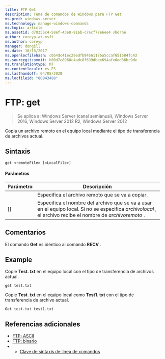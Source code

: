 ```yaml
---
title: FTP Get
description: Tema de comandos de Windows para FTP Get
ms.prod: windows-server
ms.technology: manage-windows-commands
ms.topic: article
ms.assetid: d70355c4-58ef-43e0-916b-c7ecf77e6ee4 vhorne
author: coreyp-at-msft
ms.author: coreyp
manager: dongill
ms.date: 10/16/2017
ms.openlocfilehash: c0b4dc41ec29edfb94661176a5ccaf651584fc43
ms.sourcegitcommit: b00d7c8968c4adc8f699dbee694afe6ed36bc9de
ms.translationtype: MT
ms.contentlocale: es-ES
ms.lasthandoff: 04/08/2020
ms.locfileid: "80843488"
---
```

# <a name="ftp-get"></a>FTP: get

>Se aplica a: Windows Server (canal semianual), Windows Server 2016, Windows Server 2012 R2, Windows Server 2012

Copia un archivo remoto en el equipo local mediante el tipo de transferencia de archivos actual.   
## <a name="syntax"></a>Sintaxis  
```  
get <remoteFile> [<LocalFile>]  
```  
#### <a name="parameters"></a>Parámetros  

|   Parámetro   |                                                              Descripción                                                               |
|---------------|----------------------------------------------------------------------------------------------------------------------------------------|
| <remoteFile>  |                                                   Especifica el archivo remoto que se va a copiar.                                                   |
| [<LocalFile>] | Especifica el nombre del archivo que se va a usar en el equipo local. Si no se especifica *archivolocal* , el archivo recibe el nombre de *archivoremoto* . |

## <a name="remarks"></a>Comentarios  
El comando **Get** es idéntico al comando **RECV** .  
## <a name="examples"></a><a name=BKMK_Examples></a>Example  
Copie **Test. txt** en el equipo local con el tipo de transferencia de archivos actual.  
```  
get test.txt  
```  
Copie **Test. txt** en el equipo local como **Test1. txt** con el tipo de transferencia de archivo actual.  
```  
Get test.txt test1.txt  
```  
## <a name="additional-references"></a>Referencias adicionales  
-   [FTP: ASCII](ftp-ascii.md)  
-   [FTP: binario](ftp-binary.md)  
-   - [Clave de sintaxis de línea de comandos](command-line-syntax-key.md)  
